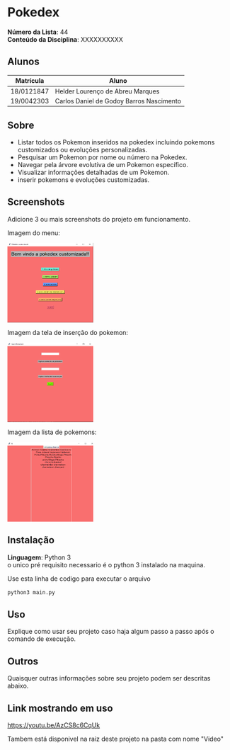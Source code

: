 # Pokedex

**Número da Lista**: 44<br>
**Conteúdo da Disciplina**: XXXXXXXXXX<br>

## Alunos
|Matrícula | Aluno |
| -- | -- |
| 18/0121847  |  Helder Lourenço de Abreu Marques |
| 19/0042303  |  Carlos Daniel de Godoy Barros Nascimento |

## Sobre 
- Listar todos os Pokemon inseridos na pokedex incluindo pokemons customizados ou evoluções personalizadas. 
- Pesquisar um Pokemon por nome ou número na Pokedex.
- Navegar pela árvore evolutiva de um Pokemon específico.
- Visualizar informações detalhadas de um Pokemon.
- inserir pokemons e evoluções customizadas.

## Screenshots
Adicione 3 ou mais screenshots do projeto em funcionamento.


<p>Imagem do menu:<p>
<div>
  <img align="center" alt="png" width="194em" height="180em" src="https://github.com/projeto-de-algoritmos/Grafos1-Pokedex/blob/master/A.png"/>
</div>

<p>Imagem da tela de inserção do pokemon:<p>
<div>
  <img align="center" alt="png" width="194em" height="180em" src="https://github.com/projeto-de-algoritmos/Grafos1-Pokedex/blob/master/B.png"/>
</div>

<p>Imagem da lista de pokemons:<p>
<div>
  <img align="center" alt="png" width="194em" height="180em" src="https://github.com/projeto-de-algoritmos/Grafos1-Pokedex/blob/master/C.png"/>
</div>

## Instalação 
**Linguagem**: Python 3<br>
o unico pré requisito necessario é o python 3 instalado na maquina.


<p>Use esta linha de codigo para executar o arquivo<p>

```bash 
python3 main.py
```

## Uso 
Explique como usar seu projeto caso haja algum passo a passo após o comando de execução.

## Outros 
Quaisquer outras informações sobre seu projeto podem ser descritas abaixo.

## Link mostrando em uso

https://youtu.be/AzCS8c6CqUk

Tambem está disponivel na raiz deste projeto na pasta com nome "Video"
